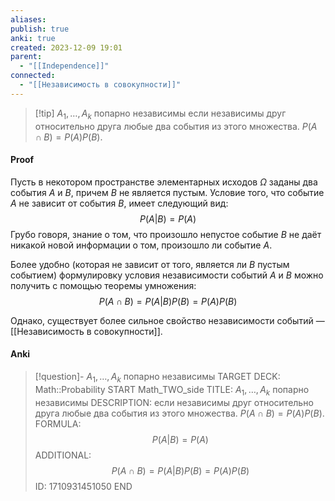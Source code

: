 ```yaml
---
aliases: 
publish: true
anki: true
created: 2023-12-09 19:01
parent:
  - "[[Independence]]"
connected:
  - "[[Независимость в совокупности]]"
---
```


> [!tip] $A_1, \ldots , A_k$ попарно независимы
если независимы друг относительно друга любые два события из этого множества.
$P(A \cap B) = P(A)P(B)$.


#### Proof
Пусть в некотором пространстве элементарных исходов $\Omega$ заданы два события $A$ и $B$, причем $B$ не является пустым. Условие того, что событие $A$ не зависит от события $B$, имеет следующий вид:
$$P(A|B) = P(A)$$
Грубо говоря, знание о том, что произошло непустое событие $B$ не даёт никакой новой информации о том, произошло ли событие $A$.

Более удобно (которая не зависит от того, является ли $B$ пустым событием) формулировку условия независимости событий $A$ и $B$ можно получить с помощью теоремы умножения:
$$P(A \cap B) = P(A|B)P(B) = P(A)P(B)$$

Однако, существует более сильное свойство независимости событий — [[Независимость в совокупности]].


#### Anki
> [!question]- $A_1, \ldots , A_k$ попарно независимы
TARGET DECK: Math::Probability
START
Math_TWO_side
TITLE: $A_1, \ldots , A_k$ попарно независимы
DESCRIPTION: если независимы друг относительно друга любые два события из этого множества.
$P(A \cap B) = P(A)P(B)$.
FORMULA: $$P(A|B) = P(A)$$
ADDITIONAL: $$P(A \cap B) = P(A|B)P(B) = P(A)P(B)$$
ID: 1710931451050
END














